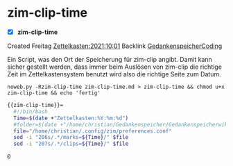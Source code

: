 # zim-clip-time

- [X] **zim-clip-time**

Created Freitag [Zettelkasten:2021:10:01]()
Backlink [GedankenspeicherCoding](../GedankenspeicherCoding.md)


Ein Script, was den Ort der Speicherung für zim-clip angibt. Damit kann sicher gestellt werden, dass immer beim Auslösen von zim-clip die richtige Zeit im Zettelkastensystem benutzt wird also die richtige Seite zum Datum. 

  ``noweb.py -Rzim-clip-time zim-clip-time.md > zim-clip-time && chmod u+x zim-clip-time && echo 'fertig'``

```bash
{{zim-clip-time}}=
  #!/bin/bash
  Time=$(date +"Zettelkasten:%Y:%m:%d")
  #folder=$(date +"/home/christian/Gedankenspeicher/Gedankenspeicherwiki/Zettelkasten/%Y/%m/%d" -r "$1")
  file="/home/christian/.config/zim/preferences.conf"
  sed -i "206s/.*/marks=${Time}/" $file
  sed -i "207s/.*/clips=${Time}/" $file

@
```



